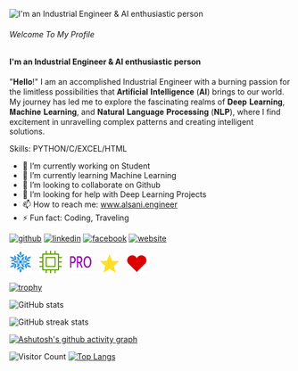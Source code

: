 ![I'm an Industrial Engineer & AI enthusiastic person](http://alsani.me/wp-content/uploads/2023/08/alsani-banner.png)

###### Welcome To My Profile
#### I'm an Industrial Engineer & AI enthusiastic person

"𝐇𝐞𝐥𝐥𝐨!" I am an accomplished Industrial Engineer with a burning passion for the limitless possibilities that 𝐀𝐫𝐭𝐢𝐟𝐢𝐜𝐢𝐚𝐥 𝐈𝐧𝐭𝐞𝐥𝐥𝐢𝐠𝐞𝐧𝐜𝐞 (𝐀𝐈) brings to our world. My journey has led me to explore the fascinating realms of 𝐃𝐞𝐞𝐩 𝐋𝐞𝐚𝐫𝐧𝐢𝐧𝐠, 𝐌𝐚𝐜𝐡𝐢𝐧𝐞 𝐋𝐞𝐚𝐫𝐧𝐢𝐧𝐠, and 𝐍𝐚𝐭𝐮𝐫𝐚𝐥 𝐋𝐚𝐧𝐠𝐮𝐚𝐠𝐞 𝐏𝐫𝐨𝐜𝐞𝐬𝐬𝐢𝐧𝐠 (𝐍𝐋𝐏), where I find excitement in unravelling complex patterns and creating intelligent solutions.

Skills: PYTHON/C/EXCEL/HTML

- 🔭 I’m currently working on Student 
- 🌱 I’m currently learning Machine Learning  
- 👯 I’m looking to collaborate on Github 
- 🤔 I’m looking for help with Deep Learning Projects 
- 📫 How to reach me: www.alsani.engineer 
- ⚡ Fun fact: Coding, Traveling  


[<img src='https://cdn.jsdelivr.net/npm/simple-icons@3.0.1/icons/github.svg' alt='github' height='40'>](https://github.com/alsani-ipe)  [<img src='https://cdn.jsdelivr.net/npm/simple-icons@3.0.1/icons/linkedin.svg' alt='linkedin' height='40'>](https://www.linkedin.com/in/al-sani//)  [<img src='https://cdn.jsdelivr.net/npm/simple-icons@3.0.1/icons/facebook.svg' alt='facebook' height='40'>](https://www.facebook.com/alsani.ipe)  [<img src='https://cdn.jsdelivr.net/npm/simple-icons@3.0.1/icons/icloud.svg' alt='website' height='40'>](https://alsani.engineer/)  

<a href='https://archiveprogram.github.com/'><img src='https://raw.githubusercontent.com/acervenky/animated-github-badges/master/assets/acbadge.gif' width='40' height='40'></a> <a href='https://docs.github.com/en/developers'><img src='https://raw.githubusercontent.com/acervenky/animated-github-badges/master/assets/devbadge.gif' width='40' height='40'></a> <a href='https://github.com/pricing'><img src='https://raw.githubusercontent.com/acervenky/animated-github-badges/master/assets/pro.gif' width='40' height='40'></a> <a href='https://stars.github.com/'><img src='https://raw.githubusercontent.com/acervenky/animated-github-badges/master/assets/starbadge.gif' width='35' height='35'></a> <a href='https://docs.github.com/en/github/supporting-the-open-source-community-with-github-sponsors'><img src='https://raw.githubusercontent.com/acervenky/animated-github-badges/master/assets/sponsorbadge.gif' width='35' height='35'></a> 

[![trophy](https://github-profile-trophy.vercel.app/?username=alsani-ipe)](https://github.com/ryo-ma/github-profile-trophy)

![GitHub stats](https://github-readme-stats.vercel.app/api?username=alsani-ipe&show_icons=true)

![GitHub streak stats](https://streak-stats.demolab.com/?user=alsani-ipe) 

[![Ashutosh's github activity graph](https://github-readme-activity-graph.vercel.app/graph?username=alsani-ipe&theme=dracula)](https://github.com/ashutosh00710/github-readme-activity-graph)


![Visitor Count](https://profile-counter.glitch.me/{alsani-ipe}/count.svg)
[![Top Langs](https://github-readme-stats.vercel.app/api/top-langs/?username=alsani-ipe)](https://github.com/anuraghazra/github-readme-stats)
